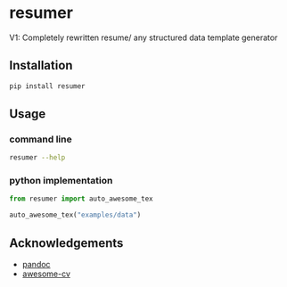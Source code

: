 # resumer
V1: Completely rewritten resume/ any structured data template generator


## Installation
```sh
pip install resumer
```

## Usage
### command line
```sh
resumer --help
```

### python implementation

```py
from resumer import auto_awesome_tex

auto_awesome_tex("examples/data")
```

## Acknowledgements
- [pandoc](https://pandoc.org/)
- [awesome-cv](https://github.com/posquit0/Awesome-CV)